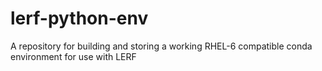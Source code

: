 # lerf-python-env
A repository for building and storing a working RHEL-6 compatible conda environment for use with LERF
